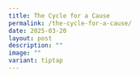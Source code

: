 ```yaml
---
title: The Cycle for a Cause
permalink: /the-cycle-for-a-cause/
date: 2025-03-20
layout: post
description: ""
image: ""
variant: tiptap
---
```

